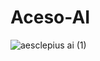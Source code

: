 # Aceso-AI
![aesclepius ai (1)](https://github.com/eastk1m/Asclepius-AI/assets/168964532/b85c0c28-e868-4164-aeef-4beb80ed71b8)
